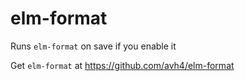 # elm-format

Runs `elm-format` on save if you enable it

Get `elm-format` at https://github.com/avh4/elm-format
